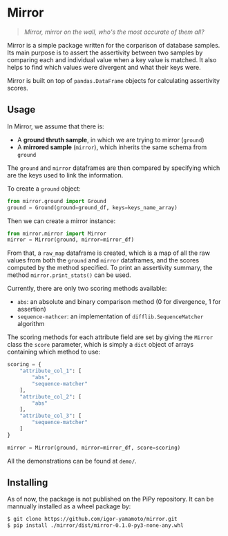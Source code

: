 # Mirror

> *Mirror, mirror on the wall, who's the most accurate of them all?*

Mirror is a simple package written for the corparison of database samples. Its main purpose is to assert the assertivity between two samples by comparing each and individual value when a key value is matched. It also helps to find which values were divergent and what their keys were.

Mirror is built on top of `pandas.DataFrame` objects for calculating assertivity scores. 

## Usage

In Mirror, we assume that there is:

- A **ground thruth sample**, in which we are trying to mirror (`ground`)
- A **mirrored sample** (`mirror`), which inherits the same schema from `ground`

The `ground` and `mirror` dataframes are then compared by specifying which are the keys used to link the information. 

To create a `ground` object:
``` python
from mirror.ground import Ground
ground = Ground(ground=ground_df, keys=keys_name_array)
```

Then we can create a mirror instance:
``` python
from mirror.mirror import Mirror
mirror = Mirror(ground, mirror=mirror_df)
```

From that, a `raw_map` dataframe is created, which is a map of all the raw values from both the `ground` and `mirror` dataframes, and the scores computed by the method specified. To print an assertivity summary, the method `mirror.print_stats()` can be used.

Currently, there are only two scoring methods available:

- `abs`:  an absolute and binary comparison method (0 for divergence, 1 for assertion)
-  `sequence-mathcer`: an implementation of `difflib.SequenceMatcher` algorithm

The scoring methods for each attribute field are set by giving the `Mirror` class the `score` parameter, which is simply a `dict` object of arrays containing which method to use:

``` python
scoring = {
    "attribute_col_1": [
        "abs",
        "sequence-matcher"
    ],
    "attribute_col_2": [
        "abs"
    ],
    "attribute_col_3": [
        "sequence-matcher"
    ]
}

mirror = Mirror(ground, mirror=mirror_df, score=scoring)
```

All the demonstrations can be found at `demo/`.

## Installing

As of now, the package is not published on the PiPy repository. It can be mannually installed as a wheel package by:

``` sh
$ git clone https://github.com/igor-yamamoto/mirror.git
$ pip install ./mirror/dist/mirror-0.1.0-py3-none-any.whl 
```